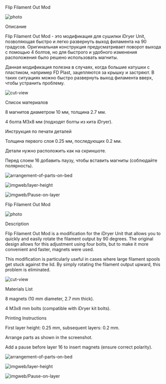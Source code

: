 Flip Filament Out Mod

![photo](imgweb/photo_1.jpg)

Описание

Flip Filament Out Mod - это модификация для сушилки iDryer Unit, позволяющая быстро и легко развернуть выход филамента на 90 градусов. Оригинальная конструкция предусматривает поворот выхода с помощью 4 болтов, но для быстрого и удобного изменения расположения было решено использовать магниты.

Данная модификация полезна в случаях, когда большие катушки с пластиком, например FD Plast, зацепляются за крышку и застряют. В таких ситуациях можно быстро развернуть выход филамента вверх, чтобы устранить проблему.

![cut-view](imgweb/cut-view.png)

Список материалов

8 магнитов диаметром 10 мм, толщина 2.7 мм.

4 болта M3x8 мм (подходят болты из кита iDryer).

Инструкция по печати деталей

Толщина первого слоя 0.25 мм, последующих 0.2 мм.

Детали нужно расположить как на скриншоте.

Перед слоем 16 добавить паузу, чтобы вставить магниты (соблюдайте полярность).

![arrangement-of-parts-on-bed](imgweb/arrangement-of-parts-on-bed.png)

![imgweb/layer-height](imgweb/layer-height.png)

![imgweb/Pause-on-layer](imgweb/Pause-on-layer.png)



Flip Filament Out Mod

![photo](imgweb/photo_1.jpg)

Description

Flip Filament Out Mod is a modification for the iDryer Unit that allows you to quickly and easily rotate the filament output by 90 degrees. The original design allows for this adjustment using four bolts, but to make it more convenient and faster, magnets were used.

This modification is particularly useful in cases where large filament spools get stuck against the lid. By simply rotating the filament output upward, this problem is eliminated.

![cut-view](imgweb/cut-view.png)

Materials List

8 magnets (10 mm diameter, 2.7 mm thick).

4 M3x8 mm bolts (compatible with iDryer kit bolts).

Printing Instructions

First layer height: 0.25 mm, subsequent layers: 0.2 mm.

Arrange parts as shown in the screenshot.

Add a pause before layer 16 to insert magnets (ensure correct polarity).

![arrangement-of-parts-on-bed](imgweb/arrangement-of-parts-on-bed.png)

![imgweb/layer-height](imgweb/layer-height.png)

![imgweb/Pause-on-layer](imgweb/Pause-on-layer.png)
